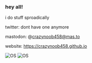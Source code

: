 ### hey all!

i do stuff sproadically

twitter: dont have one anymore

mastodon: @crazynoob458@mas.to

website: https://crazynoob458.github.io

![OS](https://img.shields.io/badge/OS-Arch-blue) ![OS](https://img.shields.io/badge/OS-MacOS-blue)
